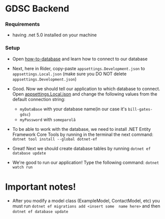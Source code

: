 # GDSC Backend

### Requirements

* having .net 5.0 installed on your machine

### Setup

* Open [how-to-database] and learn how to connect to our database

* Next, here in Rider, copy-paste `appsettings.Development.json` to `appsettings.Local.json` (make sure you DO NOT
  delete `appsettings.Development.json`)

* Good. Now we should tell our application to which database to connect. Open [appsettings.Local.json]
  and change the following values from the default connection string:
    * `myDataBase` with your database name(in our case it's `bill-gates-gdsc`)
    * `myPassword` with `someparolă`

* To be able to work with the database, we need to install .NET Entity Framework Core Tools by running in the terminal
  the next command: `dotnet tool install --global dotnet-ef`

* Great! Next we should create database tables by running `dotnet ef database update`

* We're good to run our application! Type the following command: `dotnet watch run`

# Important notes!

* After you modify a model class (ExampleModel, ContactModel, etc) you must
  run `dotnet ef migrations add <insert some  name here>` and then `dotnet ef database update`

[how-to-database]: https://youtrack.dscupt.tech/youtrack/articles/GDSCA-A-6/How-to-connect-to-Databases-and-steal-our-data

[appsettings.Local.json]: appsettings.Local.json
